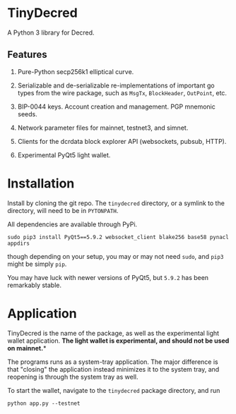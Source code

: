 # TinyDecred

A Python 3 library for Decred. 

## Features

1. Pure-Python secp256k1 elliptical curve.

1. Serializable and de-serializable re-implementations of important go types
from the wire package, such as `MsgTx`, `BlockHeader`, `OutPoint`, etc. 

1. BIP-0044 keys. Account creation and management. PGP mnemonic seeds. 

1. Network parameter files for mainnet, testnet3, and simnet. 

1. Clients for the dcrdata block explorer API (websockets, pubsub, HTTP). 

1. Experimental PyQt5 light wallet. 

# Installation

Install by cloning the git repo. 
The `tinydecred` directory, or a symlink to the directory, will need to be in 
`PYTONPATH`. 

All dependencies are available through PyPi.

```
sudo pip3 install PyQt5==5.9.2 websocket_client blake256 base58 pynacl appdirs
```

though depending on your setup, you may or may not need `sudo`, and `pip3` might
be simply `pip`. 

You may have luck with newer versions of PyQt5, but `5.9.2` has been remarkably
stable.

# Application

TinyDecred is the name of the package, as well as the experimental light wallet
application. 
**The light wallet is experimental, and should not be used on mainnet.***

The programs runs as a system-tray application. 
The major difference is that "closing" the application instead minimizes it 
to the system tray, and reopening is through the system tray as well. 

To start the wallet, navigate to the `tinydecred` package directory, and run

```
python app.py --testnet
```




